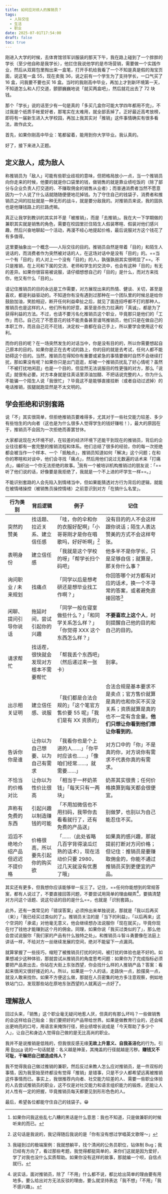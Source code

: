 ```yaml
---
title: 如何应对烦人的推销员？
tags:
  - 人际交往
  - 生活
  - 职业
date: 2025-07-01T17:54:00
draft: false
toc: true
---
```


刚进入大学的时候，去体育馆领军训服装的那天下午，我在路上碰到了一个胖胖的学长（至少他自称是我学长），他拦住我说他学的是市场营销，需要做一个实践作业，然后从双肩包里掏出来一盒笔，打开手机给我看了一个不知是真是假的淘宝页面，说这笔一盒 55，现在卖我 36，说之前有一个学生为了支持学长，一口气买了 16 盒，问我要不要也买 16 盒。当时的我刚高中毕业，再加上才到新环境第一天，不知道怎么和人打交道，颤颤巍巍地说「就买两盒吧」，然后就花出去了 72 块钱。

那个「学长」说的话至少有一句是真的「多买几盒你可能大学四年都用不完」，不过我是个纸质手帐爱好者，那笔实在太难用，就全部丢掉了。正好最近高考放榜，即将有一届新生进入大学校园，再加上我其实对「推销」这件事情确实有很多看法，故作此文。<!--more-->

首先，如果你刚高中毕业：笔都留着，能用到你大学毕业。我认真的。

好了，接下来进入正题。

## 定义敌人，成为敌人

称推销员为「敌人」可能有些职业歧视的意味，但把格局放小一点，当一个推销员向你走来的时候，他要的就是你口袋里的钱，做销售的就是靠业绩吃饭的（除了部分与企业负责人打交道的、不赚取佣金的销售从业者）；而普通消费者当然不愿意因为一个人说了什么话就随随便便地花掉钱。为了守住自己的钱袋子，消费者和推销员之间的拉扯就是一种无形的战斗，就是要分敌我的。对推销员来说，我的固执也是他赚钱路上的拦路虎嘛。

真正让我学到教训的其实并不是「被推销」，而是「去推销」。我在大一下学期做的兼职其实就是销售的角色，需要在校园里拦住陌生人假装寒暄、假装对他们感兴趣，然后兴奋地聊起一个活动，再漫不经心地提起价格，最后说服对方这个钱花了有多值得。

这里要抽象出一个概念——人际交往的目的。推销员自然是带着「目的」和陌生人说话的，而消费者作为突然被对话的人，在这场对话中是没有「目的」的。==当一个有「目的」的人对上一个没有「目的」的人，孰强孰弱其实很明显了==。不只是推销，在上司和下属的交流、老师和学生的交流中，也会有这种「目的」有无的差异。如果你很容易被说服，请仔细想想自己的「目的」是什么，而对方来找你，他又有什么「目的」。

请记住推销员的目的永远是工作需要，对方展现出来的热情、健谈、关切，甚至是喜欢，都是利益驱动的。不知道你有没有遇到过那种在一个团队里的时候总是给你鼓励加油，笑脸相迎，断开任何利益牵扯之后，就见了面连招呼都不打的那种人。推销员也是这样的人，他们所有的好意，甚至是杀伤力拉满的「真诚」，都是为了获得利益的方法。不过，也请不要污名化推销员这个职业，毕竟那只是他们的「工作」而已。自己花了不愿意花的钱不能责备甚至谩骂推销员，他们只是在做自己的本职工作，而且自己花不花钱，决定权一直都在自己手上，所以要学会使用这个权利。

而你的目的呢？在一场突然发生的对话当中，你是没有目的的，所以你需要想起自己原本的目的。如果你是正在去考试的路上，你的目的就是去考试，任何人都不能妨碍这个目的。当然，推销员在得知你有重要或紧急的事情要做时自然不会继续打扰，那如果没有呢？如果你只是出门逛逛，却被一个推销员扰乱了好心情呢？虽然「不被打扰地闲逛」也是一个目的，但显然无法说服目的性更强的对方，那么「说谎」就很有必要。对方本身就是往真话里添油加醋、不把话说完整的人，你为什么不能骗一个陌生人说「我很忙」？毕竟这不是能够直接挂断（或者自动过滤掉）的电话推销，拔腿就跑显然是不太文明的。

## 学会拒绝和识别套路

说「不」其实很简单，但拒绝推销员要难得多，尤其对于一些社交能力较差、多少有些怕生的内向者（这也是为什么很多人觉得学生的钱好赚啦！），最大的原因在于，推销员不会因为一次拒绝而善罢甘休。

大家都说现在大环境不好，在较差的经济环境下还能干到现在的推销员，背后的企业往往都有一套完整的推销流程和体系。他们总结了很多的经验，你的每一次拒绝都会被当作一个样本、一个「抵触点」，推销员知道如何「解决」这个问题；在和你的寒暄和对谈中，他们会寻找「痛点」，然后用他们说过无数遍的话术来「打痛点」，编织出一个你无法拒绝的故事。[^1]我有一个被培训机构推销过的朋友说：「==听了他们说的话，好像要是我拒绝了，我就是一个不上进的坏学生一样==。」

不能识别套路的人会先陷入到情绪当中，但如果能猜透对方行为背后的逻辑，就能在被情绪操控（被销售员操控情绪）之前意识到对方「在搞什么名堂」。

<div class="outbox">

| 行为类别             | 背后逻辑                | 例子                                             | 记住                                                                     |
| ---------------- | ------------------- | ---------------------------------------------- | ---------------------------------------------------------------------- |
| 突然的赞美            | 找话题、拉近关系、建立信任感      | 「哇，你的伞和你的衣服好配啊」「小哥哥刚才是你在唱歌吗，好好听啊」[^2]          | 没有目的的人不会这样跟你说话；陌生人表达赞美的方式不会这样夸张。                                       |
| 表明身份             | 建立信任感               | 「我就是这个学校的呀」「帮学长扫个码吧」                           | 他多半不是你学长，只是足够自信；就算是，那关你什么事？                                            |
| 询问职业 / 未来规划      | 找痛点                 | 「同学以后是想考研还是想毕业找工作啊？」                           | 你回答哪个对方都有对应的话术，换一个不寻常的答案，或者避免直接回答[^3]<br>                              |
| 闲聊、提问引导你说话       | 拖延时间，尝试引起你的兴趣       | 「同学一般在寝室做些什么？」「和同学关系怎么样？」「你觉得 XXX 这个东西怎么样？」    | **不要喜欢上这个人**，时刻提醒自己他的目的和自己的目的。                                         |
| 请求帮忙             | 找话茬，很快就会发现对方根本不需要帮忙 | 「帮我丢个东西吧」（然后递过来一张卡）                            | 别拿。                                                                    |
| 出示相关证明           | 建立信任感、说服            | 「我们都是合法合规的」「这个笔官方售价要 55 呢」「我们是有 XX 资质的」        | 合法合规是基本要求不是卖点；官方售价就算是真的也和你买不买没关系；资质就算是真的也不一定有含金量。**他们只想让你看到他们想让你看到的**。 |
| 告诉你你是谁           | 让你以为自己想要、以为自己有需求    | 「我看你也是个上进的人……」「你平时应该也……」「像咱们经常……，就需要……」        | 对方口中的「你」不是真的你，对方说你有需求不代表你真的有需求。                                        |
| 不恰当的价格对比         | 让你以为性价比很高           | 「相当于一杯奶茶钱」「每天只有一两块」                            | 奶茶其实很贵；任何价格换算到每天都会很便宜。                                                 |
| 声称有免费的东西         | 引起兴趣以制造赚钱的可能        | 「不用加微信也不用扫码，我带你去看看就行了，还有免费的产品送」                | 别做梦，也别以为自己能忍住不买。                                                       |
| 滔滔不绝地介绍产品但迟迟不提价格 | 价格很高，所以要先引起你的购买欲    | 「……（此处省略几百字背得滚瓜烂熟的话术），现在活动价只要 2980，过几天就没有优惠了哦」 | 如果真的感兴趣，那就提前打断对方问价格；但记住：推销员是要赚取佣金的，你能不通过推销员买到更便宜的产品。                   |

</div>

其实还有更多，但我想你应该能够举一反三了。记住，==任何你能想到的常规答案，都有人说过了，不要直接回答问题，不要尝试用简单的理由糊弄[^4]，要搞清楚对方问这个话题、说这句话的目的是什么==，也就是「识别套路」。

此外，还有一类常见的「错误答案」必须拎出来单独说说，那就是「我以后再买（来）」「我已经买过类似的了」。推销员关注的是「当下的利益」，「以后再来」这个空洞的「承诺」对他毫无意义，他会继续想办法说服你「现在就买」，毕竟你现在付了钱他才能赚到这个月的佣金。同理，如果你说「我买过类似的了」，那么他会尝试说服你「我们家的产品有什么独特之处」。和推销员斗智斗勇要像在法庭上讲话一样，不给对方一丝继续发展的空间，绝对不能留下一点漏洞。

就算掌握了一些技巧，缩短了被推销员打扰的时间，被打扰的体验也是不好的。如果想减少这种体验，那就尝试从推销员的角度思考问题：如果你为了完成指标必须要把产品卖出去，你站在大街上东张西望，你会找什么样的人推销产品？答案：看起来很闲又很好接近的人。所以，如果是一个人的话，走路快一点，脸摆臭一点，就没人敢来找你。如果不方便这么做，那就在人员密集的地方多注意观察，例如地铁站门口，发现那些站在原地东张西望的人就离远一点好了。

## 理解敌人

回过头来，「销售」这个职业毫无疑问地惹人厌，但真的有那么坏吗？一些做销售的会这样给自己贴金：我们要把好的产品带给世界。如果是做教育行业的，还会喊出更响亮的口号，用语言来掩饰行径，把业绩增长说成是「今天帮助了多少个人」，让自己和身边人觉得自己做的是无比高尚的职业。

我并不是说推销是低贱的，但我很反感无缘**无故上升意义、自我圣洁化**的行为。引用 [Broca](https://brocalife.com) 说的一句话就是：名义越是神圣，其掩盖的行径就越是污秽。**赚钱又不可耻，干嘛把自己塑造成伟人？**

我不觉得我自己做过推销的兼职，然后反过来教人怎么应对推销员，是一件双标的事情，因为我至始至终都没有觉得「推销」是错事，只是不少人都希望远离被推销这件事情而已。事实上，我很推荐内向者、社交能力较差的人、需要一些职业体验的人去尝试推销员的职业，这不仅是对社交能力和语言组织能力的锻炼，还能让人对人性有一定的把握，毕竟推销员每天都要见到形形色色的人。

最后，希望各位都能守住自己的钱袋子。😁

[^1]: 如果你问我这些乱七八糟的黑话是什么意思：我也不知道，只是做兼职的时候听来的而已。

[^2]: 这句话是我说的，我记得随后我说的是「你有没有想过学唱英文歌呀～」

[^3]: 我碰到过的极端案例：我就想躺平，找个清闲的公务员职位，钻体制 Bug；我已经有方向了，看过那些考题，我觉得都挺简单的，来你们这就是因为爱好，学了对我也没什么实质帮助。如果你没有这样的故事，那就编一个呗，自信点就行。

[^4]: 说实话，面对推销员，除了「不用」什么都不说，都比给出简单的理由要有用地多。要么给出对方无法反驳的理由，要么就坚持表达「我不想」「不用」「我不感兴趣」。
